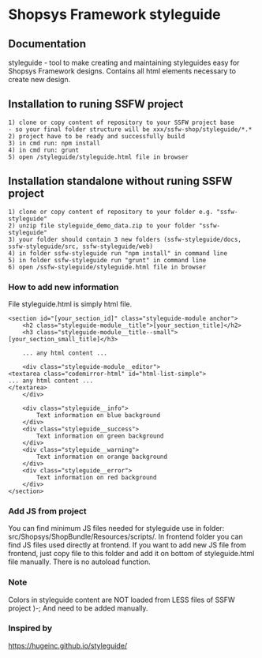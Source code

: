 # Shopsys Framework styleguide

## Documentation
styleguide - tool to make creating and maintaining styleguides easy for Shopsys Framework designs.
Contains all html elements necessary to create new design.

## Installation to runing SSFW project
```
1) clone or copy content of repository to your SSFW project base
- so your final folder structure will be xxx/ssfw-shop/styleguide/*.*
2) project have to be ready and successfully build
3) in cmd run: npm install
4) in cmd run: grunt
5) open /styleguide/styleguide.html file in browser
```

## Installation standalone without runing SSFW project
```
1) clone or copy content of repository to your folder e.g. "ssfw-styleguide"
2) unzip file styleguide_demo_data.zip to your folder "ssfw-styleguide"
3) your folder should contain 3 new folders (ssfw-styleguide/docs, ssfw-styleguide/src, ssfw-styleguide/web)
4) in folder ssfw-styleguide run "npm install" in command line
5) in folder ssfw-styleguide run "grunt" in command line
6) open /ssfw-styleguide/styleguide.html file in browser
```

### How to add new information

File styleguide.html is simply html file.
```
<section id="[your_section_id]" class="styleguide-module anchor">
    <h2 class="styleguide-module__title">[your_section_title]</h2>
    <h3 class="styleguide-module__title--small">[your_section_small_title]</h3>

    ... any html content ...

    <div class="styleguide-module__editor">
<textarea class="codemirror-html" id="html-list-simple">
... any html content ...
</textarea>
    </div>

    <div class="styleguide__info">
        Text information on blue background
    </div>
    <div class="styleguide__success">
        Text information on green background
    </div>
    <div class="styleguide__warning">
        Text information on orange background
    </div>
    <div class="styleguide__error">
        Text information on red background
    </div>
</section>
```
### Add JS from project
You can find minimum JS files needed for styleguide use in folder: src/Shopsys/ShopBundle/Resources/scripts/. In frontend folder you can find JS files used directly at frontend.
If you want to add new JS file from frontend, just copy file to this folder and add it on bottom of styleguide.html file manually. There is no autoload function.

### Note
Colors in styleguide content are NOT loaded from LESS files of SSFW project )-; And need to be added manually.

### Inspired by
<a href="https://hugeinc.github.io/styleguide/">https://hugeinc.github.io/styleguide/</a>
